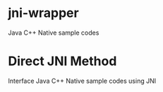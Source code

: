 # jni-wrapper
Java C++ Native sample codes
# Direct JNI Method
Interface Java C++ Native sample codes using JNI
